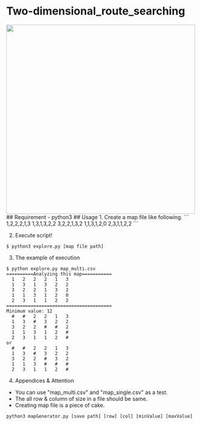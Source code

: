 # Two-dimensional_route_searching
<img src="https://github.com/TomoyaFujita2016/2D_Route_searching/blob/master/model.JPG?raw=true" width=500px>
## Requirement
- python3
## Usage
1. Create a map file like following.
```
1,2,2,2,1,3
1,3,1,3,2,2
3,2,2,1,3,2
1,1,3,1,2,0
2,3,1,1,2,2
```

2. Execute script!
```
$ python3 explore.py [map file path]
```

3. The example of execution
```
$ python explore.py map_multi.csv 
==========Analyzing this map===========
  1   2   2   2   1   3 
  1   3   1   3   2   2 
  3   2   2   1   3   2 
  1   1   3   1   2   0 
  2   3   1   1   2   2 
=======================================
Minimum value: 12
  #   #   2   2   1   3 
  1   3   #   3   2   2 
  3   2   2   #   #   2 
  1   1   3   1   2   # 
  2   3   1   1   2   # 
or
  #   #   2   2   1   3 
  1   3   #   3   2   2 
  3   2   2   #   3   2 
  1   1   3   #   #   # 
  2   3   1   1   2   # 
```

4. Appendices & Attention
- You can use "map_multi.csv" and "map_single.csv" as a test.
- The all row & column of size in a file should be same.
- Creating map file is a piece of cake.
```
python3 mapGenerator.py [save path] [row] [col] [minValue] [maxValue]
```
